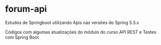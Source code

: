 # forum-api
Estudos de Springboot utilizando Apis nas versões do Spring 5.3.x

Códigos com algumas atualizações do módulo do curso API REST e Testes com Spring Boot
